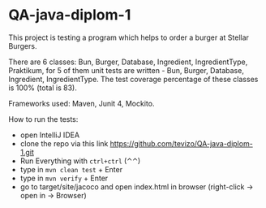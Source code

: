 # QA-java-diplom-1
This project is testing a program which helps to order a burger at Stellar Burgers.

There are 6 classes: Bun, Burger, Database, Ingredient, IngredientType, Praktikum, for 5 of them unit tests are written - Bun, Burger, Database, Ingredient, IngredientType.
The test coverage percentage of these classes is 100% (total is 83).

Frameworks used:
Maven, Junit 4, Mockito.

How to run the tests:
- open IntelliJ IDEA
- clone the repo via this link https://github.com/tevizo/QA-java-diplom-1.git
- Run Everything with `ctrl+ctrl` (⌃⌃)
- type in `mvn clean test` + Enter 
- type in `mvn verify` + Enter
- go to target/site/jacoco and open index.html in browser (right-click -> open in -> Browser)
